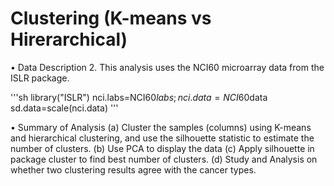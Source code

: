 # Clustering (K-means vs Hirerarchical)

• Data Description 
2. This analysis uses the NCI60 microarray data from the ISLR package. 

'''sh
library("ISLR")
nci.labs=NCI60$labs; nci.data=NCI60$data
sd.data=scale(nci.data)
'''

• Summary of Analysis
(a) Cluster the samples (columns) using K-means and hierarchical clustering, and use the silhouette
statistic to estimate the number of clusters. 
(b) Use PCA to display the data
(c) Apply silhouette in package cluster to find best number of clusters.
(d) Study and Analysis on whether two clustering results agree with the cancer types.

